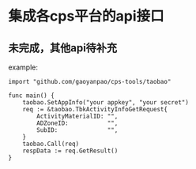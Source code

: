 # 集成各cps平台的api接口

## 未完成，其他api待补充
example: 
```golang
import "github.com/gaoyanpao/cps-tools/taobao"

func main() {
	taobao.SetAppInfo("your appkey", "your secret")
	req := &taobao.TbkActivityInfoGetRequest{
		ActivityMaterialID: "",
		ADZoneID:           "",
		SubID:              "",
	}
	taobao.Call(req)
	respData := req.GetResult()
}

```